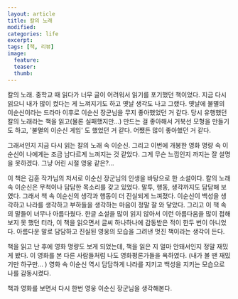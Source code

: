 ```yaml
---
layout: article
title: 칼의 노래
modified:
categories: life
excerpt:
tags: [책, 리뷰]
image:
  feature:
  teaser:
  thumb:
---
```


칼의 노래.
중학교 때 읽다가 너무 글이 어려워서 읽기를 포기했던 책이었다.
지금 다시 읽으니 내가 많이 컸다는 게 느껴지기도 하고 옛날 생각도 나고 그랬다.
옛날에 불멸의 이순신이라는 드라마 이후로 이순신 장군님을 무지 좋아했었던 거 같다. 당시 유행했던 칼의 노래라는 책을 읽고(물론 실패했지만...) 만드는 걸 좋아해서 거북선 모형을 만들기도 하고, '불멸의 이순신 게임' 도 했었던 거 같다. 어쨌든 많이 좋아했던 거 같다. 

그래서인지 지금 다시 읽는 칼의 노래 속 이순신. 그리고 이번에 개봉한 영화 명량 속 이순신이 나에게는 조금 남다르게 느껴지는 것 같았다. 그게 무슨 느낌인지 까지는 잘 설명을 못하겠다. 그냥 어린 시절 영웅 같은?...

이 책은 김훈 작가님의 저서로 이순신 장군님의 인생을 바탕으로 한 소설이다.
칼의 노래 속 이순신은 무척이나 담담한 목소리를 갖고 있었다. 말투, 행동, 생각까지도 담담해 보였다. 그래서 책 속 이순신의 생각과 행동이 더 진실되게 느껴졌다.
이순신이 백성을 생각하고 나라를 생각하고 부하들을 생각하는 마음이 정말 잘 와 닿았다.
그리고 이 책 속의 말들이 너무나 아름다웠다. 한글 소설을 많이 읽지 않아서 이런 아름다움을 많이 접해보지 못 했던 터라, 이 책을 읽으면서 글씨 하나하나에 감동받은 적이 한두 번이 아니었다.
아름다운 말로 담담하고 진실된 영웅의 모습을 그려낸 멋진 책이라는 생각이 든다.

책을 읽고 난 후에 영화 명량도 보게 되었는데, 책을 읽은 지 얼마 안돼서인지 정말 재밌게 봤다. 이 영화를 본 다른 사람들처럼 나도 영화평론가들을 욕하였다. (내가 볼 땐 재밌기만 하구만... )
영화 속 이순신 역시 담담하게 나라를 지키고 백성을 지키는 모습으로 나를 감동시켰다.

책과 영화를 보면서
다시 한번 영웅 이순신 장군님을 생각해본다.